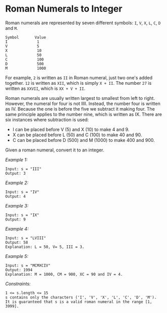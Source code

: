 # Roman Numerals to Integer

Roman numerals are represented by seven different symbols: `I`, `V`, `X`, `L`, `C`, `D` and `M`.

    Symbol       Value
    I             1
    V             5
    X             10
    L             50
    C             100
    D             500
    M             1000

For example, `2` is written as `II` in Roman numeral, just two one's added together. `12` is written as `XII`, which is simply `X + II`. The number `27` is written as `XXVII`, which is `XX + V + II`.

Roman numerals are usually written largest to smallest from left to right. However, the numeral for four is not IIII. Instead, the number four is written as IV. Because the one is before the five we subtract it making four. The same principle applies to the number nine, which is written as IX. There are six instances where subtraction is used:

- I can be placed before V (5) and X (10) to make 4 and 9. 
- X can be placed before L (50) and C (100) to make 40 and 90. 
- C can be placed before D (500) and M (1000) to make 400 and 900.

Given a roman numeral, convert it to an integer.

*Example 1:*

    Input: s = "III"
    Output: 3

*Example 2:*

    Input: s = "IV"
    Output: 4

*Example 3:*

    Input: s = "IX"
    Output: 9

*Example 4:*

    Input: s = "LVIII"
    Output: 58
    Explanation: L = 50, V= 5, III = 3.

*Example 5:*

    Input: s = "MCMXCIV"
    Output: 1994
    Explanation: M = 1000, CM = 900, XC = 90 and IV = 4.

*Constraints:*

    1 <= s.length <= 15
    s contains only the characters ('I', 'V', 'X', 'L', 'C', 'D', 'M').
    It is guaranteed that s is a valid roman numeral in the range [1, 3999].
